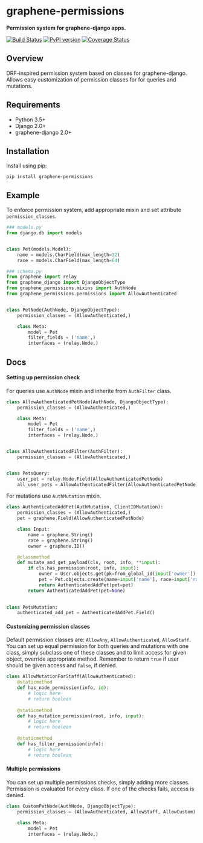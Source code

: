 # graphene-permissions

**Permission system for graphene-django apps.**

[![Build Status](https://travis-ci.org/redzej/graphene-permissions.svg?branch=travis-config)](https://travis-ci.org/redzej/graphene-permissions)
[![PyPI version](https://badge.fury.io/py/graphene-permissions.svg)](https://badge.fury.io/py/graphene-permissions)
[![Coverage Status](https://coveralls.io/repos/github/redzej/graphene-permissions/badge.svg?branch=master)](https://coveralls.io/github/redzej/graphene-permissions?branch=master)


## Overview

DRF-inspired permission system based on classes for graphene-django. Allows easy customization of permission classes for
for queries and mutations.


## Requirements

* Python 3.5+
* Django 2.0+
* graphene-django 2.0+

## Installation

Install using pip:

```commandline
pip install graphene-permissions
```

## Example

To enforce permission system, add appropriate mixin and set attribute `permission_classes`.


```python
### models.py
from django.db import models


class Pet(models.Model):
    name = models.CharField(max_length=32)
    race = models.CharField(max_length=64)
```
```python
### schema.py
from graphene import relay
from graphene_django import DjangoObjectType
from graphene_permissions.mixins import AuthNode
from graphene_permissions.permissions import AllowAuthenticated


class PetNode(AuthNode, DjangoObjectType):
    permission_classes = (AllowAuthenticated,)

    class Meta:
        model = Pet
        filter_fields = ('name',)
        interfaces = (relay.Node,)
```

## Docs

#### Setting up permission check
For queries use `AuthNode` mixin and inherite from `AuthFilter` class.
```python
class AllowAuthenticatedPetNode(AuthNode, DjangoObjectType):
    permission_classes = (AllowAuthenticated,)

    class Meta:
        model = Pet
        filter_fields = ('name',)
        interfaces = (relay.Node,)


class AllowAuthenticatedFilter(AuthFilter):
    permission_classes = (AllowAuthenticated,)


class PetsQuery:
    user_pet = relay.Node.Field(AllowAuthenticatedPetNode)
    all_user_pets = AllowAuthenticatedFilter(AllowAuthenticatedPetNode)
```

For mutations use `AuthMutation` mixin.
```python
class AuthenticatedAddPet(AuthMutation, ClientIDMutation):
    permission_classes = (AllowAuthenticated,)
    pet = graphene.Field(AllowAuthenticatedPetNode)

    class Input:
        name = graphene.String()
        race = graphene.String()
        owner = graphene.ID()

    @classmethod
    def mutate_and_get_payload(cls, root, info, **input):
        if cls.has_permission(root, info, input):
            owner = User.objects.get(pk=from_global_id(input['owner'])[1])
            pet = Pet.objects.create(name=input['name'], race=input['race'], owner=owner)
            return AuthenticatedAddPet(pet=pet)
        return AuthenticatedAddPet(pet=None)

        
class PetsMutation:
    authenticated_add_pet = AuthenticatedAddPet.Field()
```

#### Customizing permission classes
Default permission classes are: `AllowAny`, `AllowAuthenticated`, `AllowStaff`.
You can set up equal permission for both queries and mutations with one class, simply subclass one of these classes 
and to limit access for given object, override appropriate method. Remember to return `true` if user should be given 
access and `false`, if denied.

```python
class AllowMutationForStaff(AllowAuthenticated):
    @staticmethod
    def has_node_permission(info, id):
        # logic here 
        # return boolean
        
    @staticmethod
    def has_mutation_permission(root, info, input):
        # logic here
        # return boolean
       
    @staticmethod
    def has_filter_permission(info):
        # logic here
        # return boolean
```

#### Multiple permissions
You can set up multiple permissions checks, simply adding more classes. Permission is evaluated for every class.
If one of the checks fails, access is denied.

```python
class CustomPetNode(AuthNode, DjangoObjectType):
    permission_classes = (AllowAuthenticated, AllowStaff, AllowCustom)
    
    class Meta:
        model = Pet
        interfaces = (relay.Node,)
```
